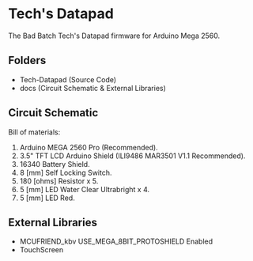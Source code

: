 # Tech's Datapad
The Bad Batch Tech's Datapad firmware for Arduino Mega 2560.
## Folders
- Tech-Datapad (Source Code)
- docs (Circuit Schematic & External Libraries)
## Circuit Schematic
Bill of materials:
1. Arduino MEGA 2560 Pro (Recommended).
2. 3.5" TFT LCD Arduino Shield (ILI9486 MAR3501 V1.1 Recommended).
3. 16340 Battery Shield.
4. 8 [mm] Self Locking Switch.
5. 180 [ohms] Resistor x 5.
6. 5 [mm] LED Water Clear Ultrabright x 4.
7. 5 [mm] LED Red.
## External Libraries
- MCUFRIEND_kbv USE_MEGA_8BIT_PROTOSHIELD Enabled
- TouchScreen
